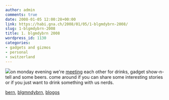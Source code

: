 ```yaml
---
author: admin
comments: true
date: 2008-01-05 12:00:28+00:00
link: https://habi.gna.ch/2008/01/05/1-blgmdybrn-2008/
slug: 1-blgmdybrn-2008
title: 1. blgmdybrn 2008
wordpress_id: 1130
categories:
- gadgets and gizmos
- personal
- switzerland
---
```


![](https://habi.gna.ch/wp-content/uploads/2008/01/blgmndybrn.jpg)on monday evening we're [meeting](http://upcoming.yahoo.com/event/350569/) each other for drinks, gadget show-n-tell and some beers. come around if you can share some interesting stories or if you just want to drink something with us nerds.





[bern](http://technorati.com/tag/bern), [blgmndybrn](http://technorati.com/tag/blgmndybrn), [blogos](http://technorati.com/tag/blogos)
